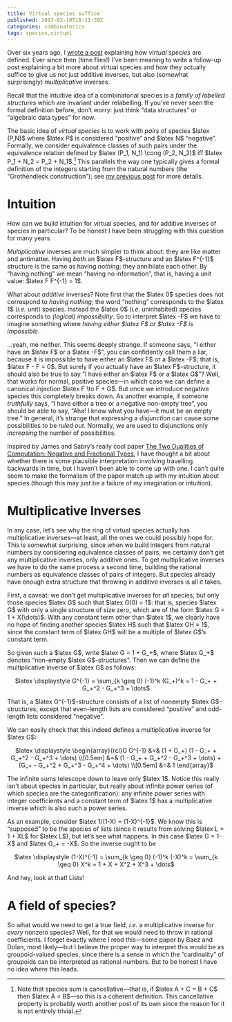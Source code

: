 ```yaml
---
title: Virtual species suffice
published: 2017-02-10T18:11:39Z
categories: combinatorics
tags: species,virtual
---
```


<p>Over six years ago, I <a href="https://byorgey.wordpress.com/2010/11/24/species-subtraction-made-simple/">wrote a post</a> explaining how <em>virtual species</em> are defined. Ever since then (time flies!) I’ve been meaning to write a follow-up post explaining a bit more about virtual species and how they actually suffice to give us not just additive inverses, but also (somewhat surprisingly) <em>multiplicative</em> inverses.</p>
<p>Recall that the intuitive idea of a combinatorial species is a <em>family of labelled structures</em> which are invariant under relabelling. If you’ve never seen the formal definition before, don’t worry: just think “data structures” or “algebraic data types” for now.</p>
<p>The basic idea of <em>virtual species</em> is to work with <em>pairs</em> of species $latex (P,N)$ where $latex P$ is considered “positive” and $latex N$ “negative”. Formally, we consider equivalence classes of such pairs under the equivalence relation defined by $latex (P_1, N_1) \cong (P_2, N_2)$ iff $latex P_1 + N_2 = P_2 + N_1$.<a href="#fn1" class="footnoteRef" id="fnref1"><sup>1</sup></a> This parallels the way one typically gives a formal definition of the integers starting from the natural numbers (the “Grothendieck construction”); see <a href="https://byorgey.wordpress.com/2010/11/24/species-subtraction-made-simple/">my previous post</a> for more details.</p>
<h1 id="intuition">Intuition</h1>
<p>How can we build intuition for virtual species, and for additive inverses of species in particular? To be honest I have been struggling with this question for many years.</p>
<p><em>Multiplicative</em> inverses are much simpler to think about: they are like matter and antimatter. Having <em>both</em> an $latex F$-structure and an $latex F^{-1}$ structure is the same as having <em>nothing</em>; they annihilate each other. By “having nothing” we mean “having no information”, that is, having a unit value: $latex F F^{-1} = 1$.</p>
<p>What about <em>additive</em> inverses? Note first that the $latex 0$ species does not correspond to <em>having nothing</em>; the word “nothing” corresponds to the $latex 1$ (<em>i.e.</em> unit) species. Instead the $latex 0$ (<em>i.e.</em> uninhabited) species corresponds to <em>(logical) impossibility</em>. So to interpret $latex -F$ we have to imagine something where <em>having either $latex F$ or $latex -F$ is impossible</em>.</p>
<p>…yeah, me neither. This seems deeply strange. If someone says, “I either have an $latex F$ or a $latex -F$”, you can confidently call them a liar, because it is impossible to have either an $latex F$ or a $latex -F$; that is, $latex F - F = 0$. But surely if you actually have an $latex F$-structure, it should also be true to say “I have either an $latex F$ or a $latex G$”? Well, that works for normal, positive species—in which case we can define a canonical injection $latex F \to F + G$. But once we introduce negative species this completely breaks down. As another example, if someone <em>truthfully</em> says, “I have either a tree or a negative non-empty tree”, you should be able to say, “Aha! I know what you have—it must be an empty tree.” In general, it’s strange that expressing a <em>disjunction</em> can cause some possibilities to be <em>ruled out</em>. Normally, we are used to disjunctions only <em>increasing</em> the number of possibilities.</p>
<p>Inspired by James and Sabry’s really cool paper <a href="http://citeseerx.ist.psu.edu/viewdoc/download?doi=10.1.1.399.3417&amp;rep=rep1&amp;type=pdf">The Two Dualities of Computation: Negative and Fractional Types</a>, I have thought a bit about whether there is some plausible interpretation involving travelling backwards in time, but I haven’t been able to come up with one. I can’t quite seem to make the formalism of the paper match up with my intuition about species (though this may just be a failure of my imagination or intuition).</p>
<h1 id="multiplicative-inverses">Multiplicative Inverses</h1>
<p>In any case, let’s see why the ring of virtual species actually has multiplicative inverses—at least, all the ones we could possibly hope for. This is somewhat surprising, since when we build integers from natural numbers by considering equivalence classes of pairs, we certainly don’t get any multiplicative inverses, only additive ones. To get multiplicative inverses we have to do the same process a second time, building the rational numbers as equivalence classes of pairs of integers. But species already have enough extra structure that throwing in additive inverses is all it takes.</p>
<p>First, a caveat: we don’t get multiplicative inverses for <em>all</em> species, but only those species $latex G$ such that $latex G(0) = 1$: that is, species $latex G$ with only a single structure of size zero, which are of the form $latex G = 1 + X(\dots)$. With any constant term other than $latex 1$, we clearly have no hope of finding another species $latex H$ such that $latex GH = 1$, since the constant term of $latex GH$ will be a multiple of $latex G$’s constant term.</p>
<p>So given such a $latex G$, write $latex G = 1 + G_+$, where $latex G_+$ denotes “non-empty $latex G$-structures”. Then we can define the multiplicative inverse of $latex G$ as follows:</p>
<p><div style="text-align:center;">
$latex \displaystyle G^{-1} = \sum_{k \geq 0} (-1)^k (G_+)^k = 1 - G_+ + G_+^2 - G_+^3 + \dots$
</div></p>
<p>That is, a $latex G^{-1}$-structure consists of a list of nonempty $latex G$-structures, except that even-length lists are considered “positive” and odd-length lists considered “negative”.</p>
<p>We can easily check that this indeed defines a multiplicative inverse for $latex G$:</p>
<p><div style="text-align:center;">
$latex \displaystyle \begin{array}{rcl}G G^{-1} &amp;=&amp; (1 + G_+) (1 - G_+ + G_+^2 - G_+^3 + \dots) \\[0.5em] &amp;=&amp; (1 - G_+ + G_+^2 - G_+^3 + \dots) + (G_+ - G_+^2 + G_+^3 - G_+^4 + \dots) \\[0.5em] &amp;=&amp; 1 \end{array}$
</div></p>
<p>The infinite sums telescope down to leave only $latex 1$. Notice this really isn’t about species in particular, but really about infinite power series (of which species are the categorification): any infinite power series with integer coefficients and a constant term of $latex 1$ has a multiplicative inverse which is also such a power series.</p>
<p>As an example, consider $latex 1/(1-X) = (1-X)^{-1}$. We know this is “supposed” to be the species of lists (since it results from solving $latex L = 1 + XL$ for $latex L$), but let’s see what happens. In this case $latex G = 1-X$ and $latex G_+ = -X$. So the inverse ought to be</p>
<p><div style="text-align:center;">
$latex \displaystyle (1-X)^{-1} = \sum_{k \geq 0} (-1)^k (-X)^k = \sum_{k \geq 0} X^k = 1 + X + X^2 + X^3 + \dots$
</div></p>
<p>And hey, look at that! Lists!</p>
<h1 id="a-field-of-species">A field of species?</h1>
<p>So what would we need to get a true field, <em>i.e.</em> a multiplicative inverse for <em>every</em> nonzero species? Well, for that we would need to throw in rational coefficients. I forget exactly where I read this—some paper by Baez and Dolan, most likely—but I believe the proper way to interpret this would be as groupoid-valued species, since there is a sense in which the “cardinality” of groupoids can be interpreted as rational numbers. But to be honest I have no idea where this leads.</p>
<div class="footnotes">
<hr />
<ol>
<li id="fn1"><p>Note that species sum is cancellative—that is, if $latex A + C = B + C$ then $latex A = B$—so this is a coherent definition. This cancellative property is probably worth another post of its own since the reason for it is not entirely trivial.<a href="#fnref1">↩</a></p></li>
</ol>
</div>

